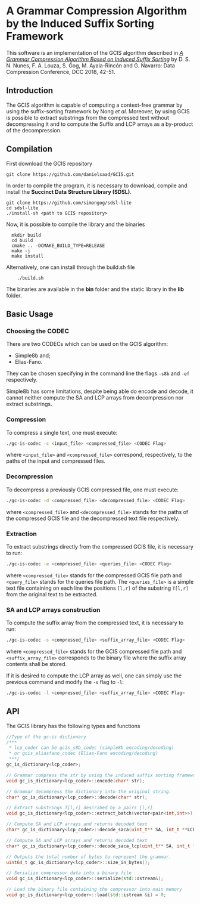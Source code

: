 # A Grammar Compression Algorithm by the Induced Suffix Sorting Framework

This software is an implementation of the GCIS algorithm described in 
[*A Grammar Compression Algorithm Based on Induced Suffix Sorting*](https://doi.org/10.1109/DCC.2018.00012) by
D. S. N. Nunes, F. A. Louza, S. Gog, M. Ayala-Rincón and G. Navarro: Data Compression Conference, DCC 2018, 42-51.

## Introduction

The GCIS algorithm is capable of computing a context-free grammar by using the suffix-sorting framework by Nong *et al*. Moreover, by using GCIS is possible to extract substrings from the compressed text without decompressing it and to compute the Suffix and LCP arrays as a by-product of the decompression. 

## Compilation

First download the GCIS repository

```shell
git clone https://github.com/danielsaad/GCIS.git
```

In order to compile the program, it is necessary to download, compile and install the **Succinct Data Structure Library (SDSL)**.

```shell
git clone https://github.com/simongog/sdsl-lite
cd sdsl-lite
./install-sh <path to GCIS repository>
```

Now, it is possible to compile the library and the binaries

```shell
  mkdir build
  cd build
  cmake .. -DCMAKE_BUILD_TYPE=RELEASE
  make -j
  make install
```

Alternatively, one can install through the build.sh file

```shell
    ./build.sh
```

The binaries are available in the **bin** folder and the static library in the  **lib** folder.

## Basic Usage

### Choosing the CODEC

There are two CODECs which can be used on the GCIS algorithm:
- Simple8b and;
- Elias-Fano.

They can be chosen specifying in the command line the flags `-s8b` and `-ef` respectively.

Simple8b has some limitations, despite being able do encode and decode, it  cannot neither compute the SA and LCP arrays from decompression nor extract substrings.


### Compression

To compress a single text, one must execute:

```bash
./gc-is-codec -c <input_file> <compressed_file> <CODEC Flag>
```

where `<input_file>` and `<compressed_file>` correspond, respectively, to the paths of the input and compressed files.

### Decompression

To decompress a previously GCIS compressed file, one must execute:


```bash
./gc-is-codec -d <compressed_file> <decompressed_file> <CODEC Flag>
```

where `<compressed_file>` and `<decompressed_file>` stands for the paths of the compressed GCIS file and the decompressed text file respectively.

### Extraction

To extract substrings directly from the compressed GCIS file, it is necessary to run:

```bash
./gc-is-codec -e <compressed_file> <queries_file> <CODEC Flag>
```

where `<compressed_file>` stands for the compressed GCIS file path and `<query_file>` stands for the queries file path. The `<queries_file>` is a simple text file containing on each line the positions `[l,r]` of the substring `T[l,r]` from the original text to be extracted.

### SA and LCP arrays construction

To compute the suffix array from the compressed text, it is necessary to run:

```bash
./gc-is-codec -s <compressed_file> <suffix_array_file> <CODEC Flag>
```
where `<compressed_file>` stands for the GCIS compressed file path and `<suffix_array_file>` corresponds to the binary file where the suffix array contents shall be stored. 

If it is desired to compute the LCP array as well, one can simply use the previous command and modify the `-s` flag to `-l`:

```bash
./gc-is-codec -l <compressed_file> <suffix_array_file> <CODEC Flag>
```


## API

The GCIS library has the following types and functions

```cpp
//Type of the gc-is dictionary
/***
 * lcp_coder can be gcis_s8b_codec (simple8b encoding/decoding)
 * or gcis_eliasfano_codec (Elias-Fano encoding/decoding)
 ***/
gc_is_dictionary<lcp_coder>;

// Grammar compress the str by using the induced suffix sorting framework
void gc_is_dictionary<lcp_coder>::encode(char* str);

// Grammar decompress the dictionary into the original string.
char* gc_is_dictionary<lcp_coder>::decode(char* str);

// Extract substrings T[l,r] described by a pairs [l,r]
void gc_is_dictionary<lcp_coder>::extract_batch(vector<pair<int,int>>);

// Compute SA and LCP arrays and returns decoded text
char* gc_is_dictionary<lcp_coder>::decode_saca(uint_t** SA, int_t **LCP);

// Compute SA and LCP arrays and returns decoded text
char* gc_is_dictionary<lcp_coder>::decode_saca_lcp(uint_t** SA, int_t **LCP);

// Outputs the total number of bytes to represent the grammar.
uint64_t gc_is_dictionary<lcp_coder>::size_in_bytes();

// Serialize compressor data into a binary file
void gc_is_dictionary<lcp_coder>::serialize(std::ostream&);

// Load the binary file containing the compressor into main memory
void gc_is_dictionary<lcp_coder>::load(std::istream &i) = 0;


```
